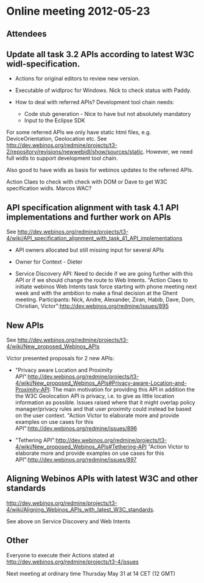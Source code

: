 Online meeting 2012-05-23
=========================

Attendees
---------

Update all task 3.2 APIs according to latest W3C widl-specification.
--------------------------------------------------------------------

-   Actions for original editors to review new version.

-   Executable of widlproc for Windows. Nick to check status with Paddy.

-   How to deal with referred APIs? Development tool chain needs:
    -   Code stub generation - Nice to have but not absolutely mandatory
    -   Input to the Eclipse SDK

For some referred APIs we only have static html files, e.g. DeviceOrientation, Geolocation etc. See http://dev.webinos.org/redmine/projects/t3-2/repository/revisions/newwebidl/show/sources/static. However, we need full widls to support development tool chain.

Also good to have widls as basis for webinos updates to the referred APIs.

Action Claes to check with check with DOM or Dave to get W3C specification widls. Marcos WAC?

API specification alignment with task 4.1 API implementations and further work on APIs
--------------------------------------------------------------------------------------

See http://dev.webinos.org/redmine/projects/t3-4/wiki/API_specification_alignment_with_task_41_API_implementations

-   API owners allocated but still missing input for several APIs

-   Owner for Context - Dieter

-   Service Discovery API: Need to decide if we are going further with this API or if we should change the route to Web Intents.
    "Action Claes to initiate webinos Web Intents task force starting with phone meeting next week and with the ambition to make a final decision at the Ghent meeting. Participants: Nick, Andre, Alexander, Ziran, Habib, Dave, Dom, Christian, Victor":http://dev.webinos.org/redmine/issues/895

New APIs
--------

See http://dev.webinos.org/redmine/projects/t3-4/wiki/New_proposed_Webinos_APIs

Victor presented proposals for 2 new APIs:

-   "Privacy aware Location and Proximity API":http://dev.webinos.org/redmine/projects/t3-4/wiki/New_proposed_Webinos_APIs#Privacy-aware-Location-and-Proximity-API: The main motivation for providing this API in addition the the W3C Geolocation API is privacy, i.e. to give as little location information as possible. Issues raised where that it might overlap policy manager/privacy rules and that user proximity could instead be based on the user context. "Action Victor to elaborate more and provide examples on use cases for this API":http://dev.webinos.org/redmine/issues/896

-   "Tethering API":http://dev.webinos.org/redmine/projects/t3-4/wiki/New_proposed_Webinos_APIs#Tethering-API
    "Action Victor to elaborate more and provide examples on use cases for this API":http://dev.webinos.org/redmine/issues/897

Aligning Webinos APIs with latest W3C and other standards
---------------------------------------------------------

http://dev.webinos.org/redmine/projects/t3-4/wiki/Aligning_Webinos_APIs_with_latest_W3C_standards.

See above on Service Discovery and Web Intents

Other
-----

Everyone to execute their Actions stated at http://dev.webinos.org/redmine/projects/t3-4/issues

Next meeting at ordinary time Thursday May 31 at 14 CET (12 GMT)

